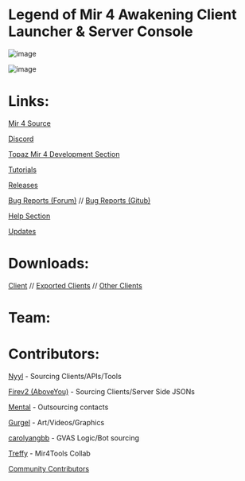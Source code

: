 # Legend of Mir 4 Awakening Client Launcher & Server Console

![image](https://github.com/JevLOMCN/mir4-launcher/assets/68875342/368d9d8a-e96e-4d7f-8fcb-c28016ea34d9)

![image](https://github.com/JevLOMCN/mir4-launcher/assets/68875342/ee27b316-474f-4bcc-a0fb-114c0f7f7098)

# Links:
[Mir 4 Source](https://github.com/JevLOMCN/mir4)

[Discord](https://discord.gg/sNXHXY6EwP)

[Topaz Mir 4 Development Section](https://www.lomcn.net/forum/forums/topaz-mir-4-files-open-source.846/)

[Tutorials](https://www.lomcn.net/forum/forums/topaz-mir-4-tutorials.847/)

[Releases](https://www.lomcn.net/forum/forums/topaz-mir-4-releases.848/)

[Bug Reports (Forum)](https://www.lomcn.net/forum/forums/topaz-mir-4-bug-reports.849/) // [Bug Reports (Gitub)](https://github.com/JevLOMCN/mir4-launcher/issues)

[Help Section](https://www.lomcn.net/forum/forums/topaz-mir-4-help.850/)

[Updates](https://www.lomcn.net/forum/forums/topaz-mir-4-updates.851/)

# Downloads:
[Client](https://mirfiles.com/resources/mir2/users/Jev/Mir%204/Mir%204%20Client.rar) // [Exported Clients](https://mirfiles.com/resources/mir2/users/Jev/Mir%204/Exports/) // [Other Clients](https://mirfiles.com/resources/mir2/users/Jev/Mir%204/Other%20Clients/)

# Team:

# Contributors:
[Nyyl](https://www.lomcn.net/forum/members/nyylxd.42262/) - Sourcing Clients/APIs/Tools

[Firev2 (AboveYou)](https://www.lomcn.net/forum/members/aboveyou.45200/) - Sourcing Clients/Server Side JSONs

[Mental](https://www.lomcn.net/forum/members/mental.3870/) - Outsourcing contacts

[Gurgel](https://www.lomcn.net/forum/members/gurgell.45127/) - Art/Videos/Graphics

[carolyangbb](https://www.lomcn.net/forum/members/yangboy.45108/) - GVAS Logic/Bot sourcing

[Treffy](https://www.mir4tools.com/) - Mir4Tools Collab

[Community Contributors](https://github.com/JevLOMCN/mir4-launcher/graphs/contributors)
